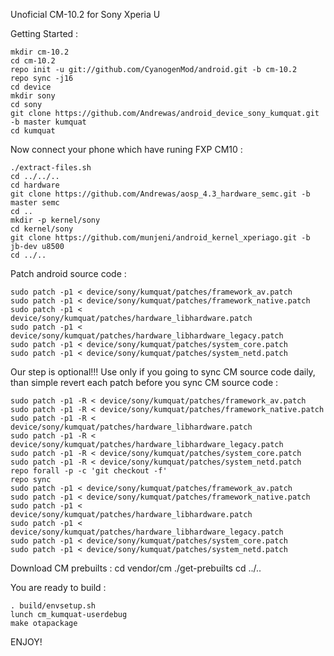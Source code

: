 Unoficial CM-10.2 for Sony Xperia U

Getting Started :

    mkdir cm-10.2
    cd cm-10.2
    repo init -u git://github.com/CyanogenMod/android.git -b cm-10.2
    repo sync -j16
    cd device
    mkdir sony
    cd sony
    git clone https://github.com/Andrewas/android_device_sony_kumquat.git -b master kumquat
    cd kumquat

Now connect your phone which have runing FXP CM10 :

    ./extract-files.sh
    cd ../../..
    cd hardware
    git clone https://github.com/Andrewas/aosp_4.3_hardware_semc.git -b master semc
    cd ..
    mkdir -p kernel/sony
    cd kernel/sony
    git clone https://github.com/munjeni/android_kernel_xperiago.git -b jb-dev u8500
    cd ../..

Patch android source code :

    sudo patch -p1 < device/sony/kumquat/patches/framework_av.patch
    sudo patch -p1 < device/sony/kumquat/patches/framework_native.patch
    sudo patch -p1 < device/sony/kumquat/patches/hardware_libhardware.patch
    sudo patch -p1 < device/sony/kumquat/patches/hardware_libhardware_legacy.patch
    sudo patch -p1 < device/sony/kumquat/patches/system_core.patch
    sudo patch -p1 < device/sony/kumquat/patches/system_netd.patch

Our step is optional!!! Use only if you going to sync CM source code daily, than simple revert each patch before you sync CM source code :

    sudo patch -p1 -R < device/sony/kumquat/patches/framework_av.patch
    sudo patch -p1 -R < device/sony/kumquat/patches/framework_native.patch
    sudo patch -p1 -R < device/sony/kumquat/patches/hardware_libhardware.patch
    sudo patch -p1 -R < device/sony/kumquat/patches/hardware_libhardware_legacy.patch
    sudo patch -p1 -R < device/sony/kumquat/patches/system_core.patch
    sudo patch -p1 -R < device/sony/kumquat/patches/system_netd.patch
    repo forall -p -c 'git checkout -f'
    repo sync
    sudo patch -p1 < device/sony/kumquat/patches/framework_av.patch
    sudo patch -p1 < device/sony/kumquat/patches/framework_native.patch
    sudo patch -p1 < device/sony/kumquat/patches/hardware_libhardware.patch
    sudo patch -p1 < device/sony/kumquat/patches/hardware_libhardware_legacy.patch
    sudo patch -p1 < device/sony/kumquat/patches/system_core.patch
    sudo patch -p1 < device/sony/kumquat/patches/system_netd.patch

Download CM prebuilts :
   cd vendor/cm
   ./get-prebuilts
   cd ../..

You are ready to build :

    . build/envsetup.sh
    lunch cm_kumquat-userdebug
    make otapackage

ENJOY! 
